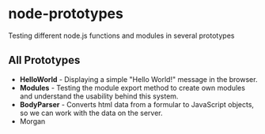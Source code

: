 # node-prototypes
Testing different node.js functions and modules in several prototypes

## All Prototypes
- **HelloWorld** - Displaying a simple "Hello World!" message in the browser.
- **Modules** - Testing the module export method to create own modules and understand the usability behind this system.
- **BodyParser** - Converts html data from a formular to JavaScript objects, so we can work with the data on the server.
- Morgan